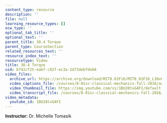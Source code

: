 ```yaml
---
content_type: resource
description: ''
file: null
learning_resource_types: []
ocw_type: ''
optional_tab_title: ''
optional_text: ''
parent_title: 30.4 Torque
parent_type: CourseSection
related_resources_text: ''
resource_index_text: ''
resourcetype: Video
title: 30.4 Torque
uid: b742cf25-eabf-c92f-ec3a-2d73debfdeb8
video_files:
  archive_url: https://archive.org/download/MIT8.01F16/MIT8_01F16_L30v04_360p.mp4
  video_captions_file: /courses/8-01sc-classical-mechanics-fall-2016/aa5ba100eca25b728e56040128de6512_1BU28txGAFI.vtt
  video_thumbnail_file: https://img.youtube.com/vi/1BU28txGAFI/default.jpg
  video_transcript_file: /courses/8-01sc-classical-mechanics-fall-2016/cf03c05682d1451bc928a4dba047b705_1BU28txGAFI.pdf
video_metadata:
  youtube_id: 1BU28txGAFI
---
```


**Instructor:** Dr. Michelle Tomasik